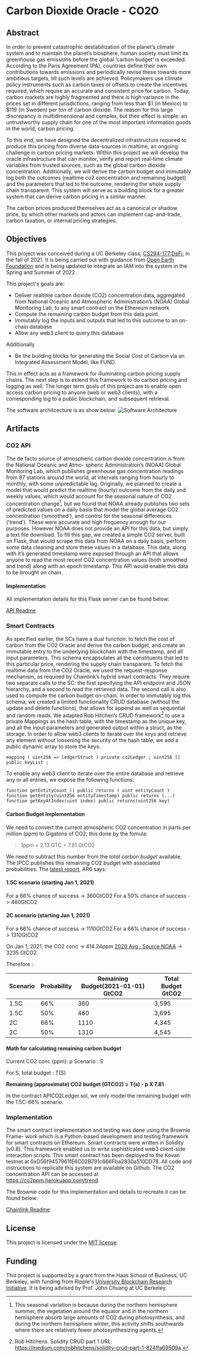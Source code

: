 # Carbon Dioxide Oracle - CO2O

## Abstract
In order to prevent catastrophic destabilization of the planet’s climate system and to maintain the planet’s biosphere, human society must limit its greenhouse gas emissions before the global ‘carbon budget’ is exceeded. According to the Paris Agreement (PA), countries define their own contributions towards emissions and periodically revise these towards more ambitious targets, till such levels are achieved. Policymakers use climate policy instruments such as carbon taxes or offsets to create the incentives required, which require an accurate and consistent price for carbon. Today, carbon markets are highly fragmented and there is high variance in the prices set in different jurisdictions, ranging from less than $1 (in Mexico) to $119 (in Sweden) per ton of carbon dioxide. The reason for this large discrepancy is multidimensional and complex, but their effect is simple: an untrustworthy supply chain for one of the most important information goods in the world, carbon pricing.

To this end, we have designed the decentralized infrastructure required to produce this pricing from diverse data-sources in realtime, an ongoing challenge in carbon pricing markets. Within this project we will develop the oracle infrastructure that can monitor, verify and report real-time climate variables from trusted sources, such as the global carbon dioxide concentration. Additionally, we will derive the carbon budget and immutably log both the outcomes (realtime co2 concentration and remaining budget) and the parameters that led to the outcome, rendering the whole supply chain transparent. This system will serve as a building block for a greater system that can derive carbon pricing in a similar manner.  

The carbon prices produced themselves act as a canonical or shadow price, by which other markets and actors can implement cap-and-trade, carbon taxation, or internal pricing strategies.

## Objectives

This project was conceived during a UC Berkeley class, [CS294-177:DeFi](https://berkeley-defi.github.io/f21), in the fall of 2021. It is being carried out with guidance from [Open Earth Foundation](https://openearth.org/) and is being updated to integrate an IAM into the system in the Spring and Summer of 2022.

This project's goals are:

- Deliver realtime carbon dioxide (CO2) concentration data, aggregated from National Oceanic and Atmospheric Administration’s (NOAA) Global Monitoring Lab, to any smart contract on the Ethereum network
- Compute the remaining carbon budget from this data point
- Immutably log the inputs and outputs that led to this outcome to an on-chain database
- Allow any web3 client to query this database

Additionally
- Be the building blocks for generating the Social Cost of Carbon via an Integrated Assessment Model, like FUND.

This in effect acts as a framework for illuminating carbon pricing supply chains. The next step is to extend this framework to do carbon pricing and logging as well. The longer term goals of this project are to enable open access carbon pricing to anyone (web or web3 clients), with a corresponding log to a public blockchain, and subsequent retrieval.

The software architcecture is as show below: 
![Software Architecture](/images/CO2-OracleSystem-Diagram.png)


## Artifacts

### CO2 API
The de facto source of atmospheric carbon dioxide concentration is from the National Oceanic and Atmo- spheric Administration’s (NOAA) Global Monitoring Lab, which publishes greenhouse gas concentration readings from 87 stations around the world, at intervals ranging from hourly to monthly, with some unpredictable lag. Originally, we planned to create a model that would predict the realtime (hourly) outcome from the daily and weekly values, which would account for the seasonal nature of CO2 concentration change[^1], but we found that NOAA already publishes two sets of predicted values on a daily basis that model the global average CO2 concentration (’smoothed’), and control for the seasonal differences (’trend’). These were accurate and high frequency enough for our purposes. However NOAA does not provide an API for this data, but simply a text file download. To fill this gap, we created a simple CO2 server, built on Flask, that would scrape this data from NOAA on a daily basis, perform some data cleaning and store these values in a database. This data, along with it’s generated timestamp were exposed through an API that allows anyone to read the most recent CO2 concentration values (both smoothed and trend) along with an epoch timestamp. This API would enable this data to be brought on chain.

#### Implementation

All implementation details for this Flask server can be found below:

[API Readme](API/README.md)

### Smart Contracts
As specified earlier, the SCs have a dual function: to fetch the cost of carbon from the CO2 Oracle and derive the carbon budget, and create an immutable entry to the underlying blockchain with the timestamp, and all input parameters. This schema encapsulates all the constituents that led to this particular price, rendering the supply chain transparent. To fetch the realtime data from the CO2 Oracle, we used the request-response mechanism, as required by Chainlink’s hybrid smart contracts. They require two separate calls to the SC: the first specifying the API endpoint and JSON hierarchy, and a second to read the retrieved data. The second call is also used to compute the carbon budget on-chain. In order to immutably log this schema, we created a limited functionality CRUD database (without the update and delete functions), that allows for append as well as sequential and random reads. We adapted Rob Hitchen’s CRUD framework[^2] to use a private Mappings as the hash table, with the timestamp as the unique key, and all the input parameters and generated output within a struct, as the storage. In order to allow web3 clients to iterate over the keys and retrieve any element without loosening the security of the hash table, we add a public dynamic array to store the keys:
```
mapping ( uint256 => ledgerStruct ) private co2Ledger ; uint256 [] public keyList ;
```
To enable any web3 client to iterate over the entire database and retrieve any or all entries, we expose the following functions:
```
function getEntityCount () public returns ( uint entityCount ) function getEntity(uint256 entityTimestamp) public returns (...) 
function getKeyAtIndex(uint index) public returns(uint256 key)
```

#### Carbon Budget Implementation

We need to convert the current atmospheric CO2 concentration in parts per million (ppm) to Gigatons of CO2; this done by the fomula:
> 1ppm = 2.13 GTC = 7.81 GtCO2

We need to subtract this number from the *total carbon budget* available. The IPCC publishes this remaining CO2 budget with associated probabilities.
The [latest report](https://www.carbonbrief.org/in-depth-qa-the-ipccs-sixth-assessment-report-on-climate-science), AR6 says:

#### 1.5C scenario (starting Jan 1, 2021)
For a 66% chance of success -> 360GtCO2
For a 50% chance of success -> 460GtCO2

#### 2C scenario (starting Jan 1, 2021)
For a 66% chance of success -> 1110GtCO2
For a 66% chance of success -> 1310GtCO2

On Jan 1, 2021, the CO2 conc -> 414.24ppm [2020 Avg : Source NOAA](https://gml.noaa.gov/webdata/ccgg/trends/co2/co2_annmean_mlo.txt) -> 3235 GtCO2

Therefore :

| Scenario 	| Probability	| Remaining Budget(2021-01-01) GtCO2| Total Budget GtCO2	|
| ----		| ------		| ----			| ----		|
| 1.5C		| 66%			| 360			| 3,595		|
| 1.5C		| 50%			| 460			| 3,695		|
| 2C		| 66%			| 1110			| 4,345		|
| 2C		| 50%			| 1310			| 4,545		|


#### Math for calculating remaining carbon budget

Current CO2 conc (ppm): p
Scenario : S

For S, total budget : T(S)

**Remaining (approximate) CO2 budget (GTCO2) = T(s) - p X 7.81**

In the contract APICO2Ledger.sol, we only model the remaining budget with the 1.5C-66% scenario.



### Implementation
The smart contract implementation and testing was done using the Brownie Frame- work which is a Python-based development and testing framework for smart contracts on Ethereum. Smart contracts were written in Solidity (v0.8). This framework enabled us to write sophisticated web3 client-side interaction scripts. This smart contract has been deployed to the Kovan testnet at 0xD56f9457961fE6C02B791c666Fba2830a510DD78. All code and instructions to replicate this system are available on Github. The CO2 concentration API can be accessed at https://co2ppm.herokuapp.com/trend.

The Brownie code for this implementation and details to recreate it can be found below:

[Chainlink Readme](chainlink/README.md)



## License

This project is licensed under the [MIT license](LICENSE).

## Funding

This project is supported by a grant from the Haas School of Business, UC Berkeley, with funding from Ripple's [University Blockchain Research Initiative](https://ripple.com/ubri). It is being advised by Prof. John Chuang at UC Berkeley.

[^1]: This seasonal variation is because during the northern hemisphere summer, the vegetation around the equator and in the northern hemisphere absorb large amounts of CO2 during photosynthesis, and during the northern hemisphere winter, this activity shifts southwards where there are relatively fewer photosynthesizing agents.
[^2]: Rob Hitchens. Solidity CRUD part 1 URL: https://medium.com/robhitchens/solidity-crud-part-1-824ffa69509a.


